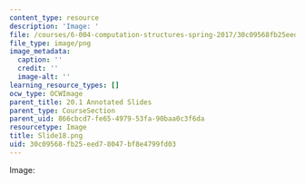 ```yaml
---
content_type: resource
description: 'Image: '
file: /courses/6-004-computation-structures-spring-2017/30c09568fb25eed78047bf8e4799fd03_Slide18.png
file_type: image/png
image_metadata:
  caption: ''
  credit: ''
  image-alt: ''
learning_resource_types: []
ocw_type: OCWImage
parent_title: 20.1 Annotated Slides
parent_type: CourseSection
parent_uid: 866cbcd7-fe65-4979-53fa-90baa0c3f6da
resourcetype: Image
title: Slide18.png
uid: 30c09568-fb25-eed7-8047-bf8e4799fd03
---
```

Image: 

